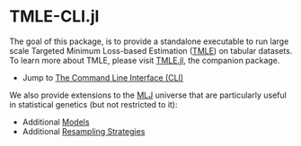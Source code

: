 # TMLE-CLI.jl

The goal of this package, is to provide a standalone executable to run large scale Targeted Minimum Loss-based Estimation ([TMLE](https://link.springer.com/book/10.1007/978-1-4419-9782-1)) on tabular datasets. To learn more about TMLE, please visit [TMLE.jl](https://targene.github.io/TMLE.jl/stable/), the companion package.

- Jump to [The Command Line Interface (CLI)](@ref)

We also provide extensions to the [MLJ](https://alan-turing-institute.github.io/MLJ.jl/dev/) universe that are particularly useful in statistical genetics (but not restricted to it):

- Additional [Models](@ref)
- Additional [Resampling Strategies](@ref)
